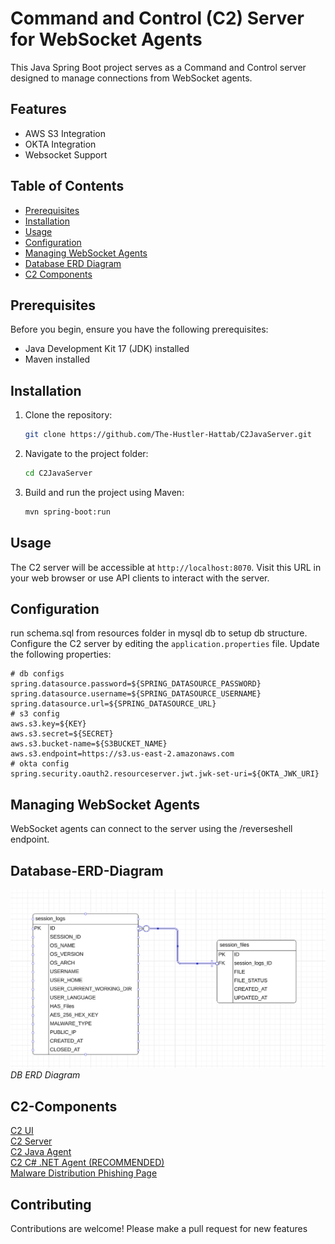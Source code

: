 # Command and Control (C2) Server for WebSocket Agents

This Java Spring Boot project serves as a Command and Control server designed to manage connections from WebSocket agents.

## Features

- AWS S3 Integration
- OKTA Integration
- Websocket Support

## Table of Contents

- [Prerequisites](#prerequisites)
- [Installation](#installation)
- [Usage](#usage)
- [Configuration](#configuration)
- [Managing WebSocket Agents](#managing-websocket-agents)
- [Database ERD Diagram](#Database-ERD-Diagram)
- [C2 Components](#C2-Components)


## Prerequisites

Before you begin, ensure you have the following prerequisites:

- Java Development Kit 17 (JDK) installed
- Maven installed


## Installation

1. Clone the repository:

    ```bash
    git clone https://github.com/The-Hustler-Hattab/C2JavaServer.git
    ```

2. Navigate to the project folder:

    ```bash
    cd C2JavaServer
    ```

3. Build and run the project using Maven:

    ```bash
    mvn spring-boot:run
    ```

## Usage

The C2 server will be accessible at `http://localhost:8070`. Visit this URL in your web browser or use API clients to interact with the server.  

## Configuration
run schema.sql from resources folder in mysql db to setup db structure.    
Configure the C2 server by editing the `application.properties` file. Update the following properties:

```
# db configs
spring.datasource.password=${SPRING_DATASOURCE_PASSWORD}
spring.datasource.username=${SPRING_DATASOURCE_USERNAME}
spring.datasource.url=${SPRING_DATASOURCE_URL}
# s3 config
aws.s3.key=${KEY}
aws.s3.secret=${SECRET}
aws.s3.bucket-name=${S3BUCKET_NAME}
aws.s3.endpoint=https://s3.us-east-2.amazonaws.com
# okta config
spring.security.oauth2.resourceserver.jwt.jwk-set-uri=${OKTA_JWK_URI}
```

## Managing WebSocket Agents

WebSocket agents can connect to the server using the /reverseshell endpoint. 

## Database-ERD-Diagram
![Screenshot 1](./readme/erd-c2.png)
*DB ERD Diagram*


## C2-Components

[C2 UI](https://github.com/The-Hustler-Hattab/c2-ui)  
[C2 Server](https://github.com/The-Hustler-Hattab/C2JavaServer)   
[C2 Java Agent](https://github.com/The-Hustler-Hattab/ReverseShellWebSocketAgent)  
[C2 C# .NET Agent (RECOMMENDED)](https://github.com/The-Hustler-Hattab/WebSocketReverseShellDotNet)  
[Malware Distribution Phishing Page](https://github.com/The-Hustler-Hattab/obs-project-phishing)  

## Contributing
Contributions are welcome!
Please make a pull request for new features
